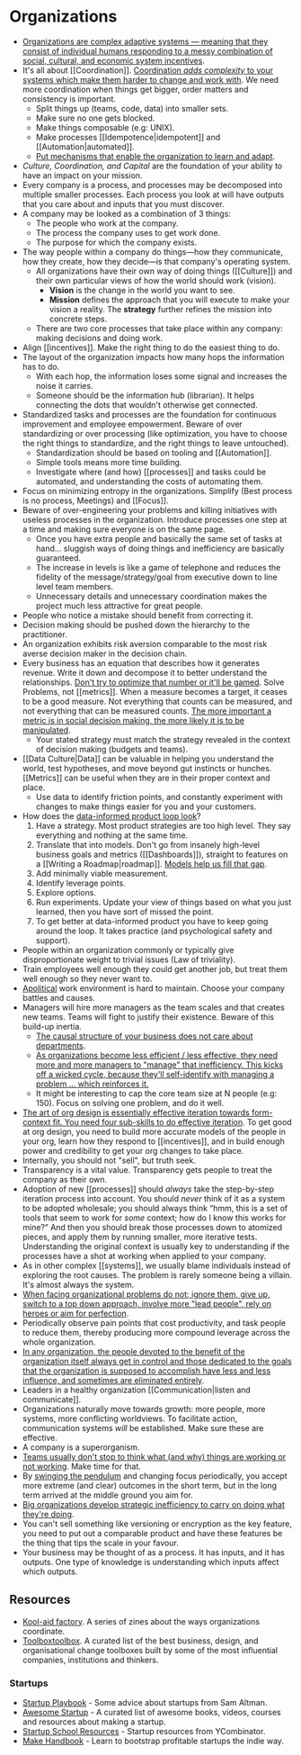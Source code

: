 # Organizations

- [Organizations are complex adaptive systems — meaning that they consist of individual humans responding to a messy combination of social, cultural, and economic system incentives](https://commoncog.com/blog/org-design-skill/).
- It's all about [[Coordination]].  [Coordination _adds complexity_ to your systems which make them harder to change and work with](https://itnext.io/the-origin-of-complexity-8ecb39130fc). We need more coordination when things get bigger, order matters and consistency is important.
  - Split things up (teams, code, data) into smaller sets.
  - Make sure no one gets blocked.
  - Make things composable (e.g: UNIX).
  - Make processes [[Idempotence|idempotent]] and [[Automation|automated]].
  - [Put mechanisms that enable the organization to learn and adapt](https://www.remyevard.com/posts/2021/11/30/healthy-organizations.html).
- _Culture, Coordination, and Capital_ are the foundation of your ability to have an impact on your mission.
- Every company is a process, and processes may be decomposed into multiple smaller processes. Each process you look at will have outputs that you care about and inputs that you must discover.
- A company may be looked as a combination of 3 things:
  - The people who work at the company.
  - The process the company uses to get work done.
  - The purpose for which the company exists.
- The way people within a company do things—how they communicate, how they create, how they decide—is that company's operating system.
  - All organizations have their own way of doing things ([[Culture]]) and their own particular views of how the world should work (vision).
    - **Vision** is the change in the world you want to see.
    - **Mission** defines the approach that you will execute to make your vision a reality. The **strategy** further refines the mission into concrete steps.
  - There are two core processes that take place within any company: making decisions and doing work.
- Align [[incentives]]. Make the right thing to do the easiest thing to do.
- The layout of the organization impacts how many hops the information has to do.
  - With each hop, the information loses some signal and increases the noise it carries.
  - Someone should be the information hub (librarian). It helps connecting the dots that wouldn't otherwise get connected.
- Standardized tasks and processes are the foundation for continuous improvement and employee empowerment. Beware of over standardizing or over processing (like optimization, you have to choose the right things to standardize, and the right things to leave untouched).
  - Standardization should be based on tooling and [[Automation]].
  - Simple tools means more time building.
  - Investigate where (and how) [[processes]] and tasks could be automated, and understanding the costs of automating them.
- Focus on minimizing entropy in the organizations. Simplify (Best process is no process, Meetings) and [[Focus]].
- Beware of over-engineering your problems and killing initiatives with useless processes in the organization. Introduce processes one step at a time and making sure everyone is on the same page.
  - Once you have extra people and basically the same set of tasks at hand... sluggish ways of doing things and inefficiency are basically guaranteed.
  - The increase in levels is like a game of telephone and reduces the fidelity of the message/strategy/goal from executive down to line level team members.
  - Unnecessary details and unnecessary coordination makes the project much less attractive for great people.
- People who notice a mistake should benefit from correcting it.
- Decision making should be pushed down the hierarchy to the practitioner.
- An organization exhibits risk aversion comparable to the most risk averse decision maker in the decision chain.
- Every business has an equation that describes how it generates revenue. Write it down and decompose it to better understand the relationships. [Don't try to optimize that number or it'll be gamed](https://www.fast.ai/2019/09/24/metrics/). Solve Problems, not [[metrics]]. When a measure becomes a target, it ceases to be a good measure. Not everything that counts can be measured, and not everything that can be measured counts. [The more important a metric is in social decision making, the more likely it is to be manipulated](https://en.wikipedia.org/wiki/Campbell%27s_law).
  - Your stated strategy must match the strategy revealed in the context of decision making (budgets and teams).
- [[Data Culture|Data]] can be valuable in helping you understand the world, test hypotheses, and move beyond gut instincts or hunches. [[Metrics]] can be useful when they are in their proper context and place.
  - Use data to identify friction points, and constantly experiment with changes to make things easier for you and your customers.
- How does the [data-informed product loop look](https://cutlefish.substack.com/p/tbm-852-the-data-informed-product)?
   1. Have a strategy. Most product strategies are too high level. They say everything and nothing at the same time.
   2. Translate that into models. Don't go from insanely high-level business goals and metrics ([[Dashboards]]), straight to features on a [[Writing a Roadmap|roadmap]]. [Models help us fill that gap](https://cutlefish.substack.com/p/tbm-2553-persistent-models-vs-point).
   3. Add minimally viable measurement.
   4. Identify leverage points.
   5. Explore options.
   6. Run experiments. Update your view of things based on what you just learned, then you have sort of missed the point.
   7. To get better at data-informed product you have to keep going around the loop. It takes practice (and psychological safety and support).
- People within an organization commonly or typically give disproportionate weight to trivial issues (Law of triviality).
- Train employees well enough they could get another job, but treat them well enough so they never want to.
- [Apolitical](https://twitter.com/naval/status/1263322014372130817) work environment is hard to maintain. Choose your company battles and causes.
- Managers will hire more managers as the team scales and that creates new teams. Teams will fight to justify their existence. Beware of this build-up inertia.
  - [The causal structure of your business does not care about departments](https://commoncog.com/becoming-data-driven-first-principles/).
  - [As organizations become less efficient / less effective, they need more and more managers to "manage" that inefficiency. This kicks off a wicked cycle, because they'll self-identify with managing a problem ... which reinforces it.](https://mobile.twitter.com/johncutlefish/status/1472669773410410504)
  - It might be interesting to cap the core team size at N people (e.g: 150). Focus on solving one problem, and do it well.
- [The art of org design is essentially effective iteration towards form-context fit. You need four sub-skills to do effective iteration](https://commoncog.com/blog/org-design-skill/). To get good at org design, you need to build more accurate models of the people in your org, learn how they respond to [[incentives]], and in build enough power and credibility to get your org changes to take place.
- Internally, you should not "sell", but truth seek.
- Transparency is a vital value. Transparency gets people to treat the company as their own.
- Adoption of new [[processes]] should _always_ take the step-by-step iteration process into account. You should _never_ think of it as a system to be adopted wholesale; you should always think “hmm, this is a set of tools that seem to work for _some_ context; how do I know this works for mine?” And then you should break those processes down to atomized pieces, and apply them by running smaller, more iterative tests. Understanding the original context is usually key to understanding if the processes have a shot at working when applied to your company.
- As in other complex [[systems]], we usually blame individuals instead of exploring the root causes. The problem is rarely someone being a villain. It's almost always the system.
- [When facing organizational problems do not; ignore them, give up, switch to a top down approach, involve more "lead people", rely on heroes or aim for perfection](https://komoroske.com/slime-mold/).
- Periodically observe pain points that cost productivity, and task people to reduce them, thereby producing more compound leverage across the whole organization.
- [In any organization, the people devoted to the benefit of the organization itself always get in control and those dedicated to the goals that the organization is supposed to accomplish have less and less influence, and sometimes are eliminated entirely](https://www.jerrypournelle.com/reports/jerryp/iron.html).
- Leaders in a healthy organization [[Communication|listen and communicate]].
- Organizations naturally move towards growth: more people, more systems, more conflicting worldviews. To facilitate action, communication systems _will_ be established. Make sure these are effective.
- A company is a superorganism.
- [Teams usually don't stop to think what (and why) things are working or not working](https://cutlefish.substack.com/p/tbm-952-when-nothingeverything-actually). Make time for that.
- By [swinging the pendulum](https://twitter.com/BrandonMChu/status/1502312472644100105) and changing focus periodically, you accept more extreme (and clear) outcomes in the short term, but in the long term arrived at the middle ground you aim for.
- [Big organizations develop strategic inefficiency to carry on doing what they're doing](https://youtu.be/v1eWIshUzr8?t=1147).
- You can't sell something like versioning or encryption as the key feature, you need to put out a comparable product and have these features be the thing that tips the scale in your favour.
- Your business may be thought of as a process. It has inputs, and it has outputs. One type of knowledge is understanding which inputs affect which outputs.

## Resources

- [Kool-aid factory](https://koolaidfactory.com/). A series of zines about the ways organizations coordinate.
- [Toolboxtoolbox](https://www.toolboxtoolbox.com/index.html). A curated list of the best business, design, and organisational change toolboxes built by some of the most influential companies, institutions and thinkers.

### Startups

- [Startup Playbook](https://playbook.samaltman.com/) - Some advice about startups from Sam Altman.
- [Awesome Startup](https://github.com/KrishMunot/awesome-startup) - A curated list of awesome books, videos, courses and resources about making a startup.
- [Startup School Resources](https://www.startupschool.org/library) - Startup resources from YCombinator.
- [Make Handbook](https://makebook.io/) - Learn to bootstrap profitable startups the indie way.
